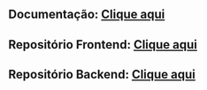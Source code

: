 
## Documentação: [Clique aqui](https://github.com/Nine-Tech/nine-tech-documentation)
## Repositório Frontend: [Clique aqui](https://github.com/Nine-Tech/nine-tech-front)
## Repositório Backend: [Clique aqui](https://github.com/Nine-Tech/nine-tech-back)



